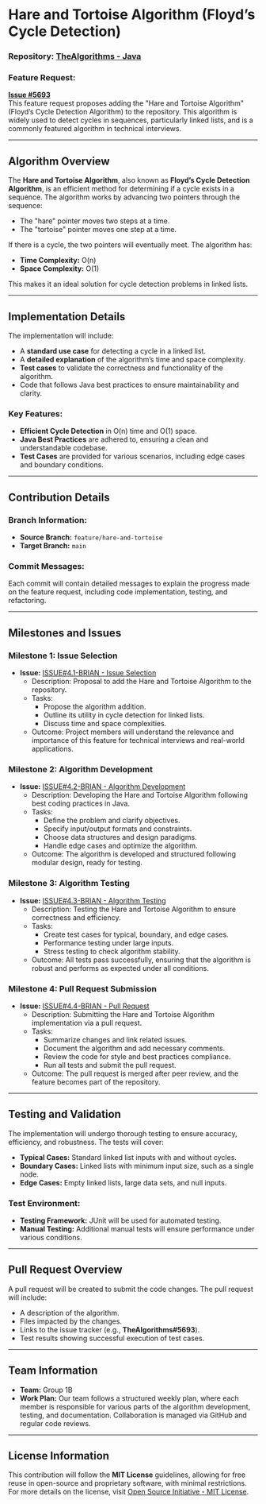 # Hare and Tortoise Algorithm (Floyd’s Cycle Detection)

### Repository: [TheAlgorithms - Java](https://github.com/TheAlgorithms/Java)

### Feature Request:
**[Issue #5693](https://github.com/TheAlgorithms/Java/issues/5693)**  
This feature request proposes adding the "Hare and Tortoise Algorithm" (Floyd’s Cycle Detection Algorithm) to the repository. This algorithm is widely used to detect cycles in sequences, particularly linked lists, and is a commonly featured algorithm in technical interviews.

---

## Algorithm Overview

The **Hare and Tortoise Algorithm**, also known as **Floyd’s Cycle Detection Algorithm**, is an efficient method for determining if a cycle exists in a sequence. The algorithm works by advancing two pointers through the sequence:
- The "hare" pointer moves two steps at a time.
- The "tortoise" pointer moves one step at a time.

If there is a cycle, the two pointers will eventually meet. The algorithm has:
- **Time Complexity:** O(n)
- **Space Complexity:** O(1)

This makes it an ideal solution for cycle detection problems in linked lists.

---

## Implementation Details

The implementation will include:
- A **standard use case** for detecting a cycle in a linked list.
- A **detailed explanation** of the algorithm’s time and space complexity.
- **Test cases** to validate the correctness and functionality of the algorithm.
- Code that follows Java best practices to ensure maintainability and clarity.

### Key Features:
- **Efficient Cycle Detection** in O(n) time and O(1) space.
- **Java Best Practices** are adhered to, ensuring a clean and understandable codebase.
- **Test Cases** are provided for various scenarios, including edge cases and boundary conditions.

---

## Contribution Details

### Branch Information:
- **Source Branch:** `feature/hare-and-tortoise`
- **Target Branch:** `main`

### Commit Messages:
Each commit will contain detailed messages to explain the progress made on the feature request, including code implementation, testing, and refactoring.

---

## Milestones and Issues

### **Milestone 1: Issue Selection**
- **Issue:** [ISSUE#4.1-BRIAN - Issue Selection](https://github.com/TheAlgorithms/Java/issues/5693)  
  - Description: Proposal to add the Hare and Tortoise Algorithm to the repository.
  - Tasks:
    - Propose the algorithm addition.
    - Outline its utility in cycle detection for linked lists.
    - Discuss time and space complexities.
  - Outcome: Project members will understand the relevance and importance of this feature for technical interviews and real-world applications.

### **Milestone 2: Algorithm Development**
- **Issue:** [ISSUE#4.2-BRIAN - Algorithm Development](https://github.com/TheAlgorithms/Java/issues/5693)  
  - Description: Developing the Hare and Tortoise Algorithm following best coding practices in Java.
  - Tasks:
    - Define the problem and clarify objectives.
    - Specify input/output formats and constraints.
    - Choose data structures and design paradigms.
    - Handle edge cases and optimize the algorithm.
  - Outcome: The algorithm is developed and structured following modular design, ready for testing.

### **Milestone 3: Algorithm Testing**
- **Issue:** [ISSUE#4.3-BRIAN - Algorithm Testing](https://github.com/TheAlgorithms/Java/issues/5693)  
  - Description: Testing the Hare and Tortoise Algorithm to ensure correctness and efficiency.
  - Tasks:
    - Create test cases for typical, boundary, and edge cases.
    - Performance testing under large inputs.
    - Stress testing to check algorithm stability.
  - Outcome: All tests pass successfully, ensuring that the algorithm is robust and performs as expected under all conditions.

### **Milestone 4: Pull Request Submission**
- **Issue:** [ISSUE#4.4-BRIAN - Pull Request](https://github.com/TheAlgorithms/Java/issues/5693)  
  - Description: Submitting the Hare and Tortoise Algorithm implementation via a pull request.
  - Tasks:
    - Summarize changes and link related issues.
    - Document the algorithm and add necessary comments.
    - Review the code for style and best practices compliance.
    - Run all tests and submit the pull request.
  - Outcome: The pull request is merged after peer review, and the feature becomes part of the repository.

---

## Testing and Validation

The implementation will undergo thorough testing to ensure accuracy, efficiency, and robustness. The tests will cover:
- **Typical Cases:** Standard linked list inputs with and without cycles.
- **Boundary Cases:** Linked lists with minimum input size, such as a single node.
- **Edge Cases:** Empty linked lists, large data sets, and null inputs.

### Test Environment:
- **Testing Framework:** JUnit will be used for automated testing.
- **Manual Testing:** Additional manual tests will ensure performance under various conditions.

---

## Pull Request Overview

A pull request will be created to submit the code changes. The pull request will include:
- A description of the algorithm.
- Files impacted by the changes.
- Links to the issue tracker (e.g., **TheAlgorithms#5693**).
- Test results showing successful execution of test cases.

---

## Team Information

- **Team:** Group 1B
- **Work Plan:** Our team follows a structured weekly plan, where each member is responsible for various parts of the algorithm development, testing, and documentation. Collaboration is managed via GitHub and regular code reviews.

---

## License Information

This contribution will follow the **MIT License** guidelines, allowing for free reuse in open-source and proprietary software, with minimal restrictions. For more details on the license, visit [Open Source Initiative - MIT License](https://opensource.org/licenses/MIT).
